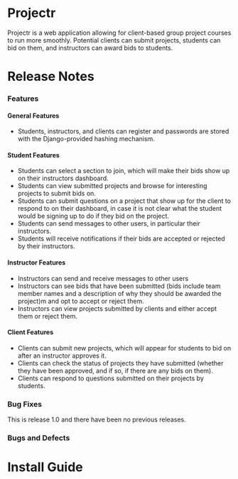 # Projectr

Projectr is a web application allowing for client-based group project courses to run more smoothly.
Potential clients can submit projects, students can bid on them, and instructors can award bids to students.

# Release Notes

### Features

#### General Features
* Students, instructors, and clients can register and passwords are stored with the Django-provided hashing mechanism.

#### Student Features
* Students can select a section to join, which will make their bids show up on their instructors dashboard.
* Students can view submitted projects and browse for interesting projects to submit bids on.
* Students can submit questions on a project that show up for the client to respond to on their dashboard, in case it is not clear
  what the student would be signing up to do if they bid on the project.
* Students can send messages to other users, in particular their instructors.
* Students will receive notifications if their bids are accepted or rejected by their instructors.

#### Instructor Features
* Instructors can send and receive messages to other users
* Instructors can see bids that have been submitted (bids include team member names and a description of why they should be awarded the project)m
  and opt to accept or reject them.
* Instructors can view projects submitted by clients and either accept them or reject them.

#### Client Features
* Clients can submit new projects, which will appear for students to bid on after an instructor approves it.
* Clients can check the status of projects they have submitted (whether they have been approved, and if so, if there are any bids on them).
* Clients can respond to questions submitted on their projects by students.



### Bug Fixes
This is release 1.0 and there have been no previous releases.



### Bugs and Defects



# Install Guide
